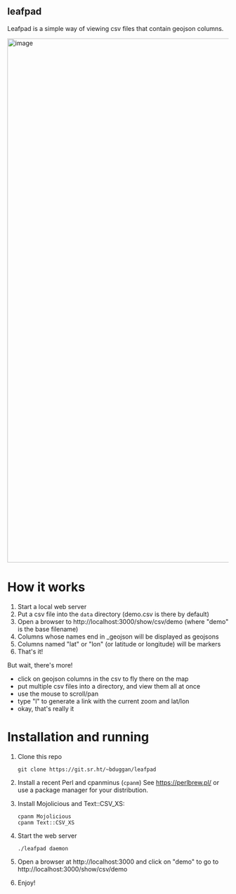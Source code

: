 ## leafpad

Leafpad is a simple way of viewing csv files that contain geojson columns.

<img width="1192" alt="image" src="https://user-images.githubusercontent.com/58956/230172170-6b18dbad-3505-4d82-9e12-df7f4a670a0a.png">

# How it works

1. Start a local web server
1. Put a csv file into the `data` directory (demo.csv is there by default)
2. Open a browser to http://localhost:3000/show/csv/demo (where "demo" is the base filename)
3. Columns whose names end in _geojson will be displayed as geojsons
4. Columns named "lat" or "lon" (or latitude or longitude) will be markers
5. That's it!

But wait, there's more!

* click on geojson columns in the csv to fly there on the map
* put multiple csv files into a directory, and view them all at once
* use the mouse to scroll/pan
* type "l" to generate a link with the current zoom and lat/lon
* okay, that's really it

# Installation and running

1. Clone this repo
    ```
    git clone https://git.sr.ht/~bduggan/leafpad
    ```

2. Install a recent Perl and cpanminus (`cpanm`)
   See https://perlbrew.pl/ or use a package manager for your distribution.

3. Install Mojolicious and Text::CSV_XS:
     ```
     cpanm Mojolicious
     cpanm Text::CSV_XS
     ```

4. Start the web server
     ```
     ./leafpad daemon
     ```

5. Open a browser at http://localhost:3000 and click on "demo" to go to http://localhost:3000/show/csv/demo

6. Enjoy!
